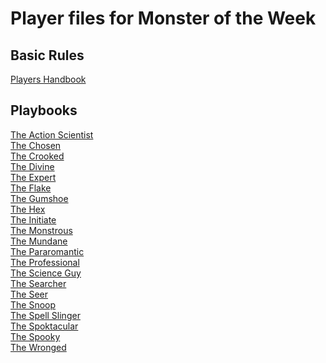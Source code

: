 <style>
  header: display: none;
</style>

# Player files for Monster of the Week

## Basic Rules
[Players Handbook](/e22990e/motw%20players%20handbook.pdf)

## Playbooks
[The Action Scientist](/e22990e/MotW%20PC%20Playbook%20-%20Action%20Scientist.pdf)  
[The Chosen](/e22990e/MotW%20PC%20Playbook%20-%20Chosen.pdf)  
[The Crooked](/e22990e/MotW%20PC%20Playbook%20-%20Crooked.pdf)  
[The Divine](/e22990e/MotW%20PC%20Playbook%20-%20Divine.pdf)  
[The Expert](/e22990e/MotW%20PC%20Playbook%20-%20Expert.pdf)  
[The Flake](/e22990e/MotW%20PC%20Playbook%20-%20Flake.pdf)  
[The Gumshoe](/e22990e/MotW%20PC%20Playbook%20-%20Gumshoe.pdf)  
[The Hex](/e22990e/MotW%20PC%20Playbook%20-%20Hex.pdf)  
[The Initiate](/e22990e/MotW%20PC%20Playbook%20-%20Initiate.pdf)  
[The Monstrous](/e22990e/MotW%20PC%20Playbook%20-%20Monstrous.pdf)  
[The Mundane](/e22990e/MotW%20PC%20Playbook%20-%20Mundane.pdf)  
[The Pararomantic](/e22990e/MotW%20PC%20Playbook%20-%20Pararomantic.pdf)  
[The Professional](/e22990e/MotW%20PC%20Playbook%20-%20Professional.pdf)  
[The Science Guy](/e22990e/MotW%20PC%20Playbook%20-%20Science%20Guy.pdf)  
[The Searcher](/e22990e/MotW%20PC%20Playbook%20-%20Searcher.pdf)  
[The Seer](/e22990e/MotW%20PC%20Playbook%20-%20Seer.pdf)  
[The Snoop](/e22990e/MotW%20PC%20Playbook%20-%20Spell%20Slinger.pdf)  
[The Spell Slinger](/e22990e/MotW%20PC%20Playbook%20-%20Spell%20Slinger.pdf)  
[The Spoktacular](/e22990e/MotW%20PC%20Playbook%20-%20Spoktacular.pdf)  
[The Spooky](/e22990e/MotW%20PC%20Playbook%20-%20Spooky.pdf)  
[The Wronged](/e22990e/MotW%20PC%20Playbook%20-%20Wronged.pdf)  
